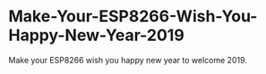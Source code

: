 # Make-Your-ESP8266-Wish-You-Happy-New-Year-2019
Make your ESP8266 wish you happy new year to welcome 2019.
